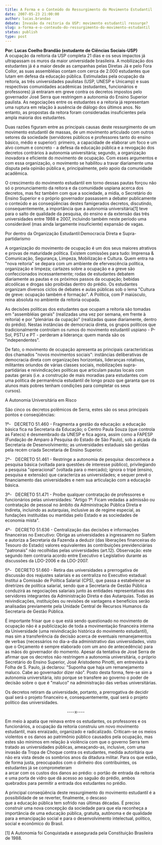 ```yaml
---
title: A Forma e o Conteúdo do Ressurgimento do Movimento Estudantil
date: 2007-05-23 21:00:00
author: lucas.brandao
debate: Invasão da reitoria da USP: movimento estudantil ressurge?
slug: a-forma-e-o-conteudo-do-ressurgimento-do-movimento-estudantil
status: publish 
type: post
---
```


**Por: Lucas Coelho Brandão (estudante de Ciências Sociais-USP)**  
A ocupação da reitoria da USP completa 21 dias e os seus impactos já ultrapassam os muros da maior universidade brasileira. A mobilização dos estudantes já é a maior desde as campanhas pelas Diretas Já e pelo Fora Collor, as suas assembléias contam com cerca de 2.000 estudantes que lutam em defesa da educação pública. Estimuladas pela ocupação da reitoria, as três universidades paulistas (USP, UNESP e Unicamp) e suas respectivas comunidades acadêmicas (estudantes, funcionários e professores) já entraram em greve contra os decretos impostos pelo governador José Serra que restringem a autonomia do Ensino Superior paulista. As negociações entre os estudantes e a reitoria já representam uma ruptura em relação à ausência de diálogo dos últimos anos. No entanto, as propostas da reitora foram consideradas insuficientes pela ampla maioria dos estudantes.   
  
Duas razões figuram entre as principais causas deste ressurgimento de um movimento estudantil de massas, de um movimento articulado com outros setores da sociedade (servidores públicos e professores tanto do ensino básico, médio e superior): primeiro, a capacidade de elaborar um foco e um alvo comum e concreto - a defesa da educação pública e a revogação dos decretos contrários à autonomia universitária; segundo, a organização inovadora e eficiente do movimento de ocupação. Com esses argumentos e com essa organização, o movimento se habilitou a travar diariamente uma disputa pela opinião pública e, principalmente, pelo apoio da comunidade acadêmica.  
  
O crescimento do movimento estudantil em torno dessas pautas forçou não só o pronunciamento da reitora e da comunidade uspiana acerca dos decretos, mas fez também com que a sociedade, a mídia, o Secretário do Ensino Superior e o próprio governador passassem a debater publicamente o conteúdo e as conseqüências destes famigerados decretos, discutindo, consequentemente, a importância que a autonomia universitária[1] teve para o salto de qualidade da pesquisa, do ensino e da extensão das três universidades entre 1988 e 2007, incluindo também neste período uma considerável (mas ainda largamente insuficiente) expansão de vagas.  
  
Por dentro da Organização Estudantil:Democracia Direta e Supra-partidarismo  
  
A organização do movimento de ocupação é um dos seus maiores atrativos e provas de maturidade política. Existem comissões para tudo: Imprensa & Comunicação, Segurança, Limpeza, Mobilização e Cultura. Quem entra na "nova reitoria" se depara com um ambiente de efervescência política, organização e limpeza; cartazes sobre a ocupação e a greve são confeccionados incessantemente; rodas de estudantes debatem diariamente as pautas e os próximos passos da ocupação; bebidas alcoólicas e drogas são proibidas dentro do prédio. Os estudantes organizam diversos ciclos de debates e aulas públicas sob o lema "Cultura de greve: ocupação também é formação". A Política, com P maiúsculo, reina absoluta no ambiente da reitoria ocupada.   
  
As decisões políticas dos estudantes que ocupam a reitoria são tomadas em "assembléias gerais" (realizadas uma vez por semana, em frente à reitoria) e por "plenárias da cupação" (realizadas quase diariamente, dentro do prédio). Nestas instâncias de democracia direta, os grupos políticos que tradicionalmente controlam os rumos do movimento estudantil uspiano - P-Sol, PSTU e PT - perderam a liderança: quem manda são os "independentes".  
  
De fato, o movimento de ocupação apresenta as principais características dos chamados "novos movimentos sociais": instâncias deliberativas de democracia direta com organizações horizontais, lideranças rotativas,  militantes oriundos de várias classes sociais, mobilizações supra-partidárias e reivindicações políticas que articulam pautas locais com pautas gerais (i.e. a construção de mais moradias para estudantes com uma política de permanência estudantil de longo prazo que garanta que os alunos mais pobres tenham condições para completar os seus  
cursos).   
  
A Autonomia Universitária em Risco  
  
São cinco os decretos polêmicos de Serra, estes são os seus principais pontos e conseqüências:   
  
1º-   DECRETO 51.460 - Fragmenta a gestão da educação: a educação básica fica na Secretaria da Educação; o Centro Paula Souza (que controla as Fatecs) é desmembrado da UNESP e fica agora, assim como a FAPESP (Fundação de Amparo à Pesquisa do Estado de São Paulo), sob a alçada da Secretaria de Desenvolvimento; as universidades estaduais são geridas pela recém criada Secretaria de Ensino Superior.   
  
2º-   DECRETO 51.461 - Restringe a autonomia de pesquisa: desconhece a pesquisa básica (voltada para questões de interesse público), privilegiando a pesquisa "operacional" (voltada para o mercado); ignora o tripé (ensino, pesquisa e extensão) que caracteriza as universidades; e sequer prevê o financiamento das universidades e nem sua articulação com a educação básica.  
  
3º-   DECRETO 51.471 - Proíbe qualquer contratação de professores e funcionários pelas universidades: "Artigo 1º: Ficam vedadas a admissão ou contratação de pessoal no âmbito da Administração Pública Direta e Indireta, incluindo as autarquias, inclusive as de regime especial, as fundações instituídas ou mantidas pelo Estado e as sociedades de economia mista".  
  
4º-   DECRETO 51.636 - Centralização das decisões e informações financeiras no Executivo: Obriga as universidades a ingressarem no Siafem e autoriza a Secretaria da Fazenda a deduzir (das liberações financeiras do Tesouro do Estado) valores equivalentes às contribuições previdenciárias "patronais" não recolhidas pelas universidades (art.12). Observação: este segundo item contraria acordo entre Executivo e Legislativo durante as discussões da LDO-2006 e da LDO-2007.  
  
5º-   DECRETO 51.660 - Retira das universidades a prerrogativa de discussão dos reajustes salariais e as centraliza no Executivo estadual: Institui a Comissão de Política Salarial (CPS), que passa a estabelecer as diretrizes de política salarial, sendo que a Secretaria de Gestão Pública conduzirá as negociações salariais junto às entidades representativas dos servidores integrantes da Administração Direta e das Autarquias. Todas as reivindicações, instituições ou revisões de vantagens e benefícios serão analisadas previamente pela Unidade Central de Recursos Humanos da Secretaria de Gestão Pública.  
  
É importante frisar que o que está sendo questionado no movimento de ocupação não é a publicização de toda a movimentação financeira interna da Universidade (uma reivindicação histórica do movimento estudantil), mas sim a transferência da decisão acerca de eventuais remanejamentos de verbas (necessários no dia-a-dia administrativo das universidades, visto que o Orçamento é sempre elaborado com um ano de antecedência) para as mãos do governador do momento. Apesar da tentativa de José Serra de afirmar que os decretos não restringem a autonomia universitária, o próprio Secretário do Ensino Superior, José Aristodemo Pinotti, em entrevista à Folha de S. Paulo, já declarou: "Suponha que haja um remanejamento maluco. Cabe ao governador dizer não". Posto desta forma, fere-se sim a autonomia universitária, isto porque se transfere ao governo o poder de decisão sobre o que é "maluco" na administração das verbas universitárias.   
  
Os decretos retiram da universidade, portanto, a prerrogativa de decidir qual será o projeto financeiro e, consequentemente, qual será o projeto político das universidades.  
  
                                                    ----x----  
  
  
Em meio à apatia que reinava entre os estudantes, os professores e os funcionários, a ocupação da reitoria construiu um novo movimento estudantil, mais enraizado, organizado e radicalizado. Criticam-se os meios violentos e os danos ao patrimônio público causados pela ocupação, mas estes são mínimos em relação à violência com que o governo Serra tem tratado as universidades públicas, ameaçando-as, inclusive, com uma invasão da Tropa de Choque contra os estudantes, medida autoritária que não era vista desde os sombrios anos da ditadura militar. Para os que estão, de forma justa, preocupados com o dinheiro dos contribuintes, os estudantes já se comprometeram  
a arcar com os custos dos danos ao prédio: o portão de entrada da reitoria e uma porta de vidro que dá acesso ao saguão do prédio, ambos quebrados para permitir a entrada dos estudantes no prédio.   
  
A principal conseqüência deste ressurgimento do movimento estudantil é a possibilidade de se reverter, finalmente, o descaso  
que a educação pública tem sofrido nas últimas décadas. É preciso construir uma nova concepção da sociedade para que ela reconheça a importância de uma educação pública, gratuita, autônoma e de qualidade para a emancipação social e para o desenvolvimento intelectual, político, social e econômico do Brasil.  
  
[1] A Autonomia foi Conquistada e assegurada pela Constituição Brasileira de 1988.
